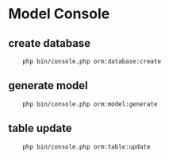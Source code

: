 # Model Console

## create database
```angular2html
    php bin/console.php orm:database:create
```

## generate model
```angular2html
    php bin/console.php orm:model:generate
```

## table update
```angular2html
    php bin/console.php orm:table:update
```